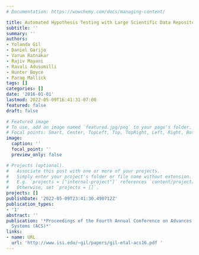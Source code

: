 ```yaml
---
# Documentation: https://wowchemy.com/docs/managing-content/

title: Automated Hypothesis Testing with Large Scientific Data Repositories
subtitle: ''
summary: ''
authors:
- Yolanda Gil
- Daniel Garijo
- Varun Ratnakar
- Rajiv Mayani
- Ravali Adusumilli
- Hunter Boyce
- Parag Mallick
tags: []
categories: []
date: '2016-01-01'
lastmod: 2022-05-09T16:41:31-07:00
featured: false
draft: false

# Featured image
# To use, add an image named `featured.jpg/png` to your page's folder.
# Focal points: Smart, Center, TopLeft, Top, TopRight, Left, Right, BottomLeft, Bottom, BottomRight.
image:
  caption: ''
  focal_point: ''
  preview_only: false

# Projects (optional).
#   Associate this post with one or more of your projects.
#   Simply enter your project's folder or file name without extension.
#   E.g. `projects = ["internal-project"]` references `content/project/deep-learning/index.md`.
#   Otherwise, set `projects = []`.
projects: []
publishDate: '2022-05-09T23:41:30.490712Z'
publication_types:
- '1'
abstract: ''
publication: '*Proceedings of the Fourth Annual Conference on Advances in Cognitive
  Systems (ACS)*'
links:
- name: URL
  url: 'http://www.isi.edu/~gil/papers/gil-etal-acs16.pdf '
---
```

